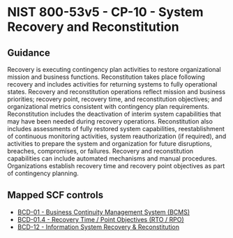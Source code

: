 # NIST 800-53v5 - CP-10 - System Recovery and Reconstitution
## Guidance
Recovery is executing contingency plan activities to restore organizational mission and business functions. Reconstitution takes place following recovery and includes activities for returning systems to fully operational states. Recovery and reconstitution operations reflect mission and business priorities; recovery point, recovery time, and reconstitution objectives; and organizational metrics consistent with contingency plan requirements. Reconstitution includes the deactivation of interim system capabilities that may have been needed during recovery operations. Reconstitution also includes assessments of fully restored system capabilities, reestablishment of continuous monitoring activities, system reauthorization (if required), and activities to prepare the system and organization for future disruptions, breaches, compromises, or failures. Recovery and reconstitution capabilities can include automated mechanisms and manual procedures. Organizations establish recovery time and recovery point objectives as part of contingency planning.
## Mapped SCF controls
- [BCD-01 - Business Continuity Management System (BCMS)](../scf/bcd-01-businesscontinuitymanagementsystembcms.md)
- [BCD-01.4 - Recovery Time / Point Objectives (RTO / RPO)](../scf/bcd-014-recoverytime/pointobjectivesrto/rpo.md)
- [BCD-12 - Information System Recovery & Reconstitution](../scf/bcd-12-informationsystemrecovery&reconstitution.md)
